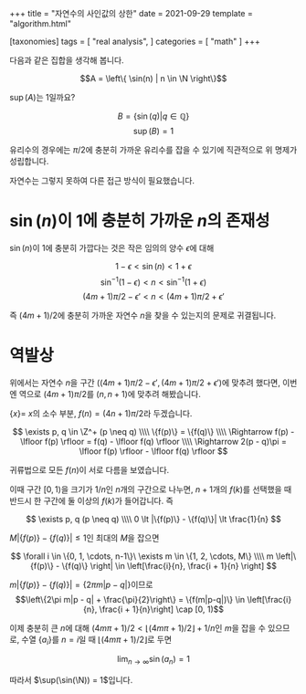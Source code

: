+++
title = "자연수의 사인값의 상한"
date = 2021-09-29
template = "algorithm.html"

[taxonomies]
tags = [
    "real analysis",
]
categories = [
    "math"
]
+++

다음과 같은 집합을 생각해 봅니다.

$$A = \left\{ \sin(n) | n \in \N \right\}$$

$\sup(A)$는 1일까요?

$$B = \left\{ \sin(q) | q \in \mathbb{Q} \right\}$$
$$\sup(B) = 1$$

유리수의 경우에는 $\pi/2$에 충분히 가까운 유리수를 잡을 수 있기에 직관적으로 위 명제가 성립합니다.

자연수는 그렇지 못하여 다른 접근 방식이 필요했습니다.

# $\sin(n)$이 1에 충분히 가까운 $n$의 존재성

$\sin(n)$이 1에 충분히 가깝다는 것은 작은 임의의 양수 $\epsilon$에 대해

$$1 - \epsilon \lt \sin(n) \lt 1 + \epsilon$$
$$\sin^{-1}(1 - \epsilon) \lt n \lt \sin^{-1}(1 + \epsilon)$$
$$(4m + 1)\pi/2 - \epsilon' \lt n \lt (4m + 1)\pi/2 + \epsilon'$$

즉 $(4m + 1)/2$에 충분히 가까운 자연수 $n$을 찾을 수 있는지의 문제로 귀결됩니다.

# 역발상

위에서는 자연수 $n$을 구간 $((4m + 1)\pi/2 - \epsilon', (4m + 1)\pi/2 + \epsilon')$에 맞추려 했다면, 이번엔 역으로 $(4m + 1)\pi/2$를 $(n, n + 1)$에 맞추려 해봤습니다.

$\{x\} =$ $x$의 소수 부분, $f(n) = (4n + 1)\pi/2$라 두겠습니다.

$$
\exists p, q \in \Z^+ (p \neq q) \\\\
\{f(p)\} = \{f(q)\} \\\\
\Rightarrow f(p) - \lfloor f(p) \rfloor = f(q) - \lfloor f(q) \rfloor \\\\
\Rightarrow 2(p - q)\pi = \lfloor f(p) \rfloor - \lfloor f(q) \rfloor
$$

귀류법으로 모든 $f(n)$이 서로 다름을 보였습니다.

이때 구간 $[0, 1)$을 크기가 $1/n$인 $n$개의 구간으로 나누면, $n + 1$개의 $f(k)$를 선택했을 때 반드시 한 구간에 둘 이상의 $f(k)$가 들어갑니다. 즉

$$
\exists p, q (p \neq q) \\\\
0 \lt |\{f(p)\} - \{f(q)\}| \lt \frac{1}{n}
$$

$M \left|\{f(p)\} - \{f(q)\}\right| \leq 1$인 최대의 $M$을 잡으면

$$
\forall i \in \{0, 1, \cdots, n-1\}\ \exists m \in \{1, 2, \cdots, M\} \\\\
m \left|\{f(p)\} - \{f(q)\} \right| \in \left[\frac{i}{n}, \frac{i + 1}{n} \right]
$$

$m\left|\{f(p)\} - \{f(q)\}\right| = \{2\pi m|p - q|\}$이므로
$$\left\{2\pi m|p - q| + \frac{\pi}{2}\right\} = \{f(m|p-q|)\} \in \left[\frac{i}{n}, \frac{i + 1}{n}\right] \cap [0, 1)$$

이제 충분히 큰 $n$에 대해
$(4m\pi + 1) / 2 \lt \lfloor(4m\pi + 1)/2\rfloor + 1/n$인 $m$을 잡을 수 있으므로, 수열 $\{a_i\}$를 $n = i$일 때 $\lfloor(4m\pi + 1)/2\rfloor$로 두면

$$\lim_{n\to\infty}\sin(a_n)=1$$

따라서 $\sup(\sin(\N)) = 1$입니다.
